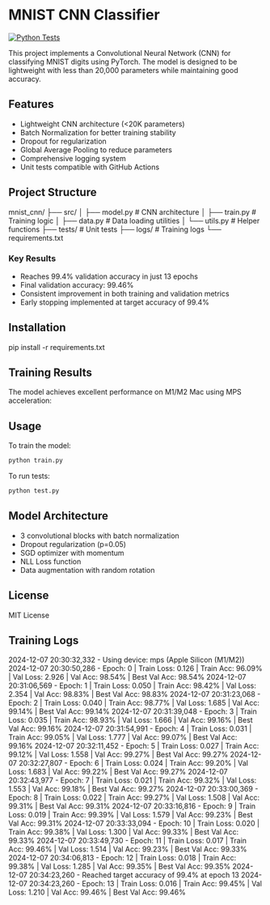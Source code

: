 # MNIST CNN Classifier

[![Python Tests](https://github.com/aayushkash/mnist_under_20k/actions/workflows/python-app.yml/badge.svg)](https://github.com/aayushkash/mnist_under_20k/actions/workflows/python-app.yml)

This project implements a Convolutional Neural Network (CNN) for classifying MNIST digits using PyTorch. The model is designed to be lightweight with less than 20,000 parameters while maintaining good accuracy.

## Features

- Lightweight CNN architecture (<20K parameters)
- Batch Normalization for better training stability
- Dropout for regularization
- Global Average Pooling to reduce parameters
- Comprehensive logging system
- Unit tests compatible with GitHub Actions

## Project Structure
mnist_cnn/
├── src/
│ ├── model.py # CNN architecture
│ ├── train.py # Training logic
│ ├── data.py # Data loading utilities
│ └── utils.py # Helper functions
├── tests/ # Unit tests
├── logs/ # Training logs
└── requirements.txt

### Key Results
- Reaches 99.4% validation accuracy in just 13 epochs
- Final validation accuracy: 99.46%
- Consistent improvement in both training and validation metrics
- Early stopping implemented at target accuracy of 99.4%

## Installation
pip install -r requirements.txt

## Training Results

The model achieves excellent performance on M1/M2 Mac using MPS acceleration:

## Usage

To train the model:

```bash
python train.py
```
To run tests:

```bash
python test.py
```

## Model Architecture
- 3 convolutional blocks with batch normalization
- Dropout regularization (p=0.05)
- SGD optimizer with momentum
- NLL Loss function
- Data augmentation with random rotation


## License

MIT License

## Training Logs
2024-12-07 20:30:32,332 - Using device: mps (Apple Silicon (M1/M2))
2024-12-07 20:30:50,286 - Epoch: 0 | Train Loss: 0.126 | Train Acc: 96.09% | Val Loss: 2.926 | Val Acc: 98.54% | Best Val Acc: 98.54%
2024-12-07 20:31:06,569 - Epoch: 1 | Train Loss: 0.050 | Train Acc: 98.42% | Val Loss: 2.354 | Val Acc: 98.83% | Best Val Acc: 98.83%
2024-12-07 20:31:23,068 - Epoch: 2 | Train Loss: 0.040 | Train Acc: 98.77% | Val Loss: 1.685 | Val Acc: 99.14% | Best Val Acc: 99.14%
2024-12-07 20:31:39,048 - Epoch: 3 | Train Loss: 0.035 | Train Acc: 98.93% | Val Loss: 1.666 | Val Acc: 99.16% | Best Val Acc: 99.16%
2024-12-07 20:31:54,991 - Epoch: 4 | Train Loss: 0.031 | Train Acc: 99.05% | Val Loss: 1.777 | Val Acc: 99.07% | Best Val Acc: 99.16%
2024-12-07 20:32:11,452 - Epoch: 5 | Train Loss: 0.027 | Train Acc: 99.12% | Val Loss: 1.558 | Val Acc: 99.27% | Best Val Acc: 99.27%
2024-12-07 20:32:27,807 - Epoch: 6 | Train Loss: 0.024 | Train Acc: 99.20% | Val Loss: 1.683 | Val Acc: 99.22% | Best Val Acc: 99.27%
2024-12-07 20:32:43,977 - Epoch: 7 | Train Loss: 0.021 | Train Acc: 99.32% | Val Loss: 1.553 | Val Acc: 99.18% | Best Val Acc: 99.27%
2024-12-07 20:33:00,369 - Epoch: 8 | Train Loss: 0.022 | Train Acc: 99.27% | Val Loss: 1.508 | Val Acc: 99.31% | Best Val Acc: 99.31%
2024-12-07 20:33:16,816 - Epoch: 9 | Train Loss: 0.019 | Train Acc: 99.39% | Val Loss: 1.579 | Val Acc: 99.23% | Best Val Acc: 99.31%
2024-12-07 20:33:33,094 - Epoch: 10 | Train Loss: 0.020 | Train Acc: 99.38% | Val Loss: 1.300 | Val Acc: 99.33% | Best Val Acc: 99.33%
2024-12-07 20:33:49,730 - Epoch: 11 | Train Loss: 0.017 | Train Acc: 99.46% | Val Loss: 1.514 | Val Acc: 99.23% | Best Val Acc: 99.33%
2024-12-07 20:34:06,813 - Epoch: 12 | Train Loss: 0.018 | Train Acc: 99.38% | Val Loss: 1.285 | Val Acc: 99.35% | Best Val Acc: 99.35%
2024-12-07 20:34:23,260 - Reached target accuracy of 99.4% at epoch 13
2024-12-07 20:34:23,260 - Epoch: 13 | Train Loss: 0.016 | Train Acc: 99.45% | Val Loss: 1.210 | Val Acc: 99.46% | Best Val Acc: 99.46%
